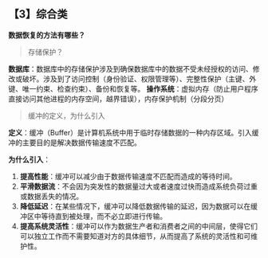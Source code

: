 ## 【3】综合类

**数据恢复的方法有哪些？**

> 存储保护？

**数据库**：数据库中的存储保护涉及到确保数据库中的数据不受未经授权的访问、修改或破坏。涉及到了访问控制（身份验证、权限管理等）、完整性保护（主键、外键、唯一约束、检查约束）、备份和恢复等。
**操作系统**：虚拟内存（防止用户程序直接访问其他进程的内存空间，越界错误），内存保护机制（分段分页）

> 缓冲的定义，为什么引入

**定义**：缓冲（Buffer）是计算机系统中用于临时存储数据的一种内存区域。引入缓冲的主要目的是解决数据传输速度不匹配。

**为什么引入**：

1. **提高性能**：缓冲可以减少由于数据传输速度不匹配而造成的等待时间。
2. **平滑数据流**：不会因为突发性的数据量过大或者速度过快而造成系统负荷过重或数据丢失的情况。
3. **降低延迟**：在某些情况下，缓冲可以降低数据传输的延迟，因为数据可以在缓冲区中等待直到被处理，而不必立即进行传输。
4. **提高系统灵活性**：缓冲可以作为数据生产者和消费者之间的中间层，使得它们可以独立工作而不需要知道对方的具体细节，从而提高了系统的灵活性和可维护性。



